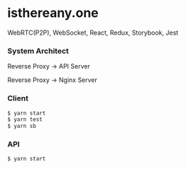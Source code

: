 # isthereany.one
WebRTC(P2P), WebSocket, React, Redux, Storybook, Jest

### System Architect

Reverse Proxy -> API Server

Reverse Proxy -> Nginx Server

### Client
```bash
$ yarn start
$ yarn test
$ yarn sb
```

### API
```bash
$ yarn start
```
